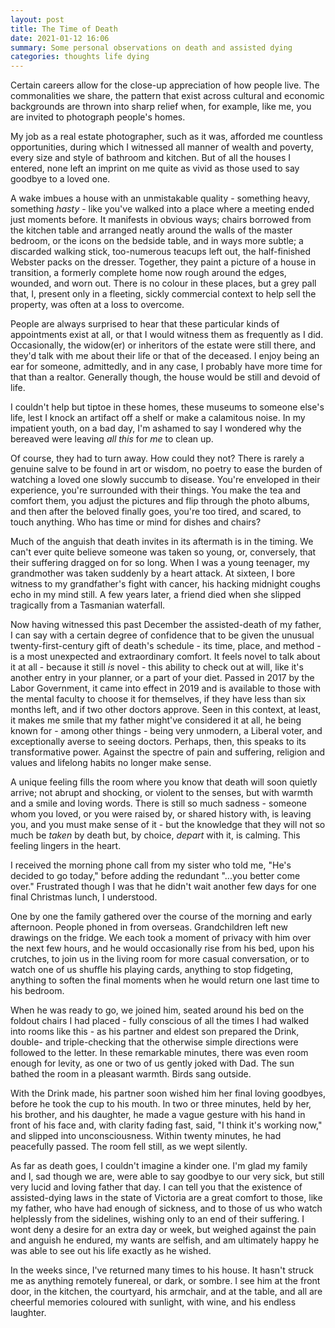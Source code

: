 ```yaml
---
layout: post
title: The Time of Death
date: 2021-01-12 16:06
summary: Some personal observations on death and assisted dying
categories: thoughts life dying
---
```


Certain careers allow for the close-up appreciation of how people live. The commonalities we share, the pattern that exist across cultural and economic backgrounds are thrown into sharp relief when, for example, like me, you are invited to photograph people's homes.
  
My job as a real estate photographer, such as it was, afforded me countless opportunities, during which I witnessed all manner of wealth and poverty, every size and style of bathroom and kitchen. But of all the houses I entered, none left an imprint on me quite as vivid as those used to say goodbye to a loved one.

A wake imbues a house with an unmistakable quality - something heavy, something *hasty* - like you've walked into a place where a meeting ended just moments before. It manifests in obvious ways; chairs borrowed from the kitchen table and arranged neatly around the walls of the master bedroom, or the icons on the bedside table, and in ways more subtle; a discarded walking stick, too-numerous teacups left out, the half-finished Webster packs on the dresser. Together, they paint a picture of a house in transition, a formerly complete home now rough around the edges, wounded, and worn out. There is no colour in these places, but a grey pall that, I, present only in a fleeting, sickly commercial context to help sell the property, was often at a loss to overcome.

People are always surprised to hear that these particular kinds of appointments exist at all, or that I would witness them as frequently as I did.  Occasionally, the widow(er) or inheritors of the estate were still there, and they'd talk with me about their life or that of the deceased. I enjoy being an ear for someone, admittedly, and in any case, I probably have more time for that than a realtor. Generally though, the house would be still and devoid of life.
  
I couldn't help but tiptoe in these homes, these museums to someone else's life, lest I knock an artifact off a shelf or make a calamitous noise.  In my impatient youth, on a bad day, I'm ashamed to say I wondered why the bereaved were leaving *all this* for *me* to clean up.

Of course, they had to turn away. How could they not? There is rarely a genuine salve to be found in art or wisdom, no poetry to ease the burden of watching a loved one slowly succumb to disease. You're enveloped in their experience, you're surrounded with their things. You make the tea and comfort them, you adjust the pictures and flip through the photo albums, and then after the beloved finally goes, you're too tired, and scared, to touch anything. Who has time or mind for dishes and chairs?
  
Much of the anguish that death invites in its aftermath is in the timing. We can't ever quite believe someone was taken so young, or, conversely, that their suffering dragged on for so long.  When I was a young teenager, my grandmother was taken suddenly by a heart attack. At sixteen, I bore witness to my grandfather's fight with cancer, his hacking midnight coughs echo in my mind still.  A few years later, a friend died when she slipped tragically from a Tasmanian waterfall.
  
Now having witnessed this past December the assisted-death of my father, I can say with a certain degree of confidence that to be given the unusual twenty-first-century gift of death's schedule - its time, place, and method - is a most unexpected and extraordinary comfort. It feels novel to talk about it at all - because it still *is* novel - this ability to check out at will, like it's another entry in your planner, or a part of your diet. Passed in 2017 by the Labor Government, it came into effect in 2019 and is available to those with the mental faculty to choose it for themselves, if they have less than six months left, and if two other doctors approve. Seen in this context, at least, it makes me smile that my father might've considered it at all, he being known for - among other things - being very unmodern, a Liberal voter, and exceptionally averse to seeing doctors. Perhaps, then, this speaks to its transformative power. Against the spectre of pain and suffering, religion and values and lifelong habits no longer make sense.
  
A unique feeling fills the room where you know that death will soon quietly arrive; not abrupt and shocking, or violent to the senses, but with warmth and a smile and loving words. There is still so much sadness - someone whom you loved, or you were raised by, or shared history with, is leaving you, and you must make sense of it - but the knowledge that they will not so much be *taken* by death but, by choice, *depart* with it, is calming. This feeling lingers in the heart.

I received the morning phone call from my sister who told me, "He's decided to go today," before adding the redundant "...you better come over." Frustrated though I was that he didn't wait another few days for one final Christmas lunch, I understood. 

One by one the family gathered over the course of the morning and early afternoon. People phoned in from overseas. Grandchildren left new drawings on the fridge. We each took a moment of privacy with him over the next few hours, and he would occasionally rise from his bed, upon his crutches, to join us in the living room for more casual conversation, or to watch one of us shuffle his playing cards, anything to stop fidgeting, anything to soften the final moments when he would return one last time to his bedroom.

When he was ready to go, we joined him, seated around his bed on the foldout chairs I had placed - fully conscious of all the times I had walked into rooms like this - as his partner and eldest son prepared the Drink, double- and triple-checking that the otherwise simple directions were followed to the letter. In these remarkable minutes, there was even room enough for levity, as one or two of us gently joked with Dad. The sun bathed the room in a pleasant warmth. Birds sang outside.
    
With the Drink made, his partner soon wished him her final loving goodbyes, before he took the cup to his mouth. In two or three minutes, held by her, his brother, and his daughter, he made a vague gesture with his hand in front of his face and, with clarity fading fast, said, "I think it's working now," and slipped into unconsciousness. Within twenty minutes, he had peacefully passed. The room fell still, as we wept silently.

As far as death goes, I couldn't imagine a kinder one. I'm glad my family and I, sad though we are, were able to say goodbye to our very sick, but still very lucid and loving father that day. I can tell you that the existence of assisted-dying laws in the state of Victoria are a great comfort to those, like my father, who have had enough of sickness, and to those of us who watch helplessly from the sidelines, wishing only to an end of their suffering. I wont deny a desire for an extra day or week, but weighed against the pain and anguish he endured, my wants are selfish, and am ultimately happy he was able to see out his life exactly as he wished.

In the weeks since, I've returned many times to his house. It hasn't struck me as anything remotely funereal, or dark, or sombre. I see him at the front door, in the kitchen, the courtyard, his armchair, and at the table, and all are cheerful memories coloured with sunlight, with wine, and his endless laughter.  